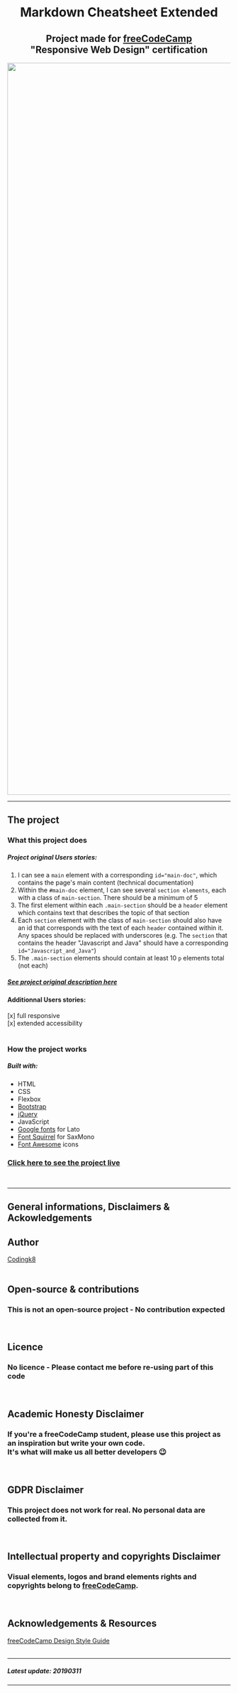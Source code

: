 <h1 align="center">Markdown Cheatsheet Extended</h1>

<h2 align="center">Project made for <a href="https://www.freecodecamp.org/">freeCodeCamp</a><br>"Responsive Web Design" certification</h2>


<p align="center"><img src="#" alt="Markdown Cheatsheet Extended" width="1650px"></p>

---

## The project

### What this project does

##### Project original Users stories:

1. I can see a `main` element with a corresponding `id="main-doc"`, which contains the page's main content (technical documentation)
1. Within the `#main-doc` element, I can see several `section elements`, each with a class of `main-section`. There should be a minimum of 5
1. The first element within each `.main-section` should be a `header` element which contains text that describes the topic of that section
1. Each `section` element with the class of `main-section` should also have an id that corresponds with the text of each `header` contained within it. Any spaces should be replaced with underscores (e.g. The `section` that contains the header "Javascript and Java" should have a corresponding `id="Javascript_and_Java"`)
1. The `.main-section` elements should contain at least 10 `p` elements total (not each)


##### [See project original description here](https://learn.freecodecamp.org/responsive-web-design/responsive-web-design-projects/build-a-survey-form)

#### Additionnal Users stories: 
[x] full responsive  
[x] extended accessibility  
<br>

### How the project works

##### Built with:
* HTML
* CSS
* Flexbox
* [Bootstrap](https://getbootstrap.com/)
* [jQuery](https://jquery.com/)
* JavaScript
* [Google fonts](https://fonts.google.com/) for Lato
* [Font Squirrel](https://www.fontsquirrel.com/) for SaxMono
* [Font Awesome](https://fontawesome.com/) icons

### [Click here to see the project live](https://codingk8.github.io/freeCodeCamp-Paris-meetups-survey-form/)
<br>

---

## General informations, Disclaimers & Ackowledgements

## Author

[Codingk8](https://github.com/codingk8)  
<br>

## Open-source & contributions

### This is not an open-source project - No contribution expected
<br>

## Licence

### No licence - Please contact me before re-using part of this code
<br>

## Academic Honesty Disclaimer

### If you're a freeCodeCamp student, please use this project as an inspiration but write your own code.<br>It's what will make us all better developers :wink:
<br>

## GDPR Disclaimer

### This project does not work for real. No personal data are collected from it.
<br>

## Intellectual property and copyrights Disclaimer

### Visual elements, logos and brand elements rights and copyrights belong to [freeCodeCamp](https://www.freecodecamp.org).
<br>

## Acknowledgements & Resources

[freeCodeCamp Design Style Guide](https://design-style-guide.freecodecamp.org/)  
<br>

---

##### Latest update: 20190311

---
